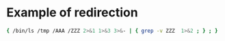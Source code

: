 
# Example of redirection
```bash
{ /bin/ls /tmp /AAA /ZZZ 2>&1 1>&3 3>&- | { grep -v ZZZ  1>&2 ; } ; }
```
